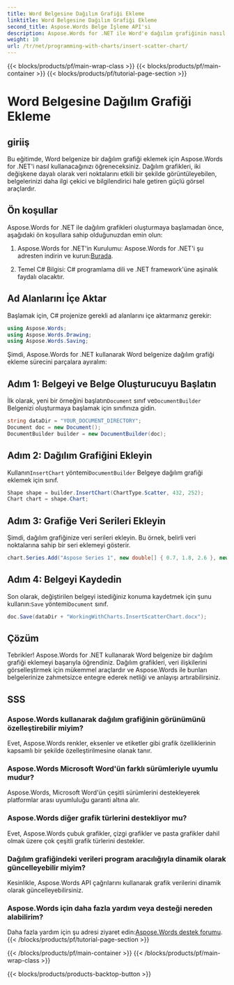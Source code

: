 ```yaml
---
title: Word Belgesine Dağılım Grafiği Ekleme
linktitle: Word Belgesine Dağılım Grafiği Ekleme
second_title: Aspose.Words Belge İşleme API'si
description: Aspose.Words for .NET ile Word'e dağılım grafiğinin nasıl ekleneceğini öğrenin. Belgelerinize görsel veri gösterimlerini entegre etmek için kolay adımlar.
weight: 10
url: /tr/net/programming-with-charts/insert-scatter-chart/
---
```


{{< blocks/products/pf/main-wrap-class >}}
{{< blocks/products/pf/main-container >}}
{{< blocks/products/pf/tutorial-page-section >}}

# Word Belgesine Dağılım Grafiği Ekleme

## giriiş

Bu eğitimde, Word belgenize bir dağılım grafiği eklemek için Aspose.Words for .NET'i nasıl kullanacağınızı öğreneceksiniz. Dağılım grafikleri, iki değişkene dayalı olarak veri noktalarını etkili bir şekilde görüntüleyebilen, belgelerinizi daha ilgi çekici ve bilgilendirici hale getiren güçlü görsel araçlardır.

## Ön koşullar

Aspose.Words for .NET ile dağılım grafikleri oluşturmaya başlamadan önce, aşağıdaki ön koşullara sahip olduğunuzdan emin olun:

1.  Aspose.Words for .NET'in Kurulumu: Aspose.Words for .NET'i şu adresten indirin ve kurun:[Burada](https://releases.aspose.com/words/net/).
   
2. Temel C# Bilgisi: C# programlama dili ve .NET framework'üne aşinalık faydalı olacaktır.

## Ad Alanlarını İçe Aktar

Başlamak için, C# projenize gerekli ad alanlarını içe aktarmanız gerekir:

```csharp
using Aspose.Words;
using Aspose.Words.Drawing;
using Aspose.Words.Saving;
```

Şimdi, Aspose.Words for .NET kullanarak Word belgenize dağılım grafiği ekleme sürecini parçalara ayıralım:

## Adım 1: Belgeyi ve Belge Oluşturucuyu Başlatın

 İlk olarak, yeni bir örneğini başlatın`Document` sınıf ve`DocumentBuilder` Belgenizi oluşturmaya başlamak için sınıfınıza gidin.

```csharp
string dataDir = "YOUR_DOCUMENT_DIRECTORY";
Document doc = new Document();
DocumentBuilder builder = new DocumentBuilder(doc);
```

## Adım 2: Dağılım Grafiğini Ekleyin

 Kullanın`InsertChart` yöntemi`DocumentBuilder` Belgeye dağılım grafiği eklemek için sınıf.

```csharp
Shape shape = builder.InsertChart(ChartType.Scatter, 432, 252);
Chart chart = shape.Chart;
```

## Adım 3: Grafiğe Veri Serileri Ekleyin

Şimdi, dağılım grafiğinize veri serileri ekleyin. Bu örnek, belirli veri noktalarına sahip bir seri eklemeyi gösterir.

```csharp
chart.Series.Add("Aspose Series 1", new double[] { 0.7, 1.8, 2.6 }, new double[] { 2.7, 3.2, 0.8 });
```

## Adım 4: Belgeyi Kaydedin

 Son olarak, değiştirilen belgeyi istediğiniz konuma kaydetmek için şunu kullanın:`Save` yöntemi`Document` sınıf.

```csharp
doc.Save(dataDir + "WorkingWithCharts.InsertScatterChart.docx");
```

## Çözüm

Tebrikler! Aspose.Words for .NET kullanarak Word belgenize bir dağılım grafiği eklemeyi başarıyla öğrendiniz. Dağılım grafikleri, veri ilişkilerini görselleştirmek için mükemmel araçlardır ve Aspose.Words ile bunları belgelerinize zahmetsizce entegre ederek netliği ve anlayışı artırabilirsiniz.

## SSS

### Aspose.Words kullanarak dağılım grafiğinin görünümünü özelleştirebilir miyim?
Evet, Aspose.Words renkler, eksenler ve etiketler gibi grafik özelliklerinin kapsamlı bir şekilde özelleştirilmesine olanak tanır.

### Aspose.Words Microsoft Word'ün farklı sürümleriyle uyumlu mudur?
Aspose.Words, Microsoft Word'ün çeşitli sürümlerini destekleyerek platformlar arası uyumluluğu garanti altına alır.

### Aspose.Words diğer grafik türlerini destekliyor mu?
Evet, Aspose.Words çubuk grafikler, çizgi grafikler ve pasta grafikler dahil olmak üzere çok çeşitli grafik türlerini destekler.

### Dağılım grafiğindeki verileri program aracılığıyla dinamik olarak güncelleyebilir miyim?
Kesinlikle, Aspose.Words API çağrılarını kullanarak grafik verilerini dinamik olarak güncelleyebilirsiniz.

### Aspose.Words için daha fazla yardım veya desteği nereden alabilirim?
 Daha fazla yardım için şu adresi ziyaret edin:[Aspose.Words destek forumu](https://forum.aspose.com/c/words/8).
{{< /blocks/products/pf/tutorial-page-section >}}

{{< /blocks/products/pf/main-container >}}
{{< /blocks/products/pf/main-wrap-class >}}

{{< blocks/products/products-backtop-button >}}
